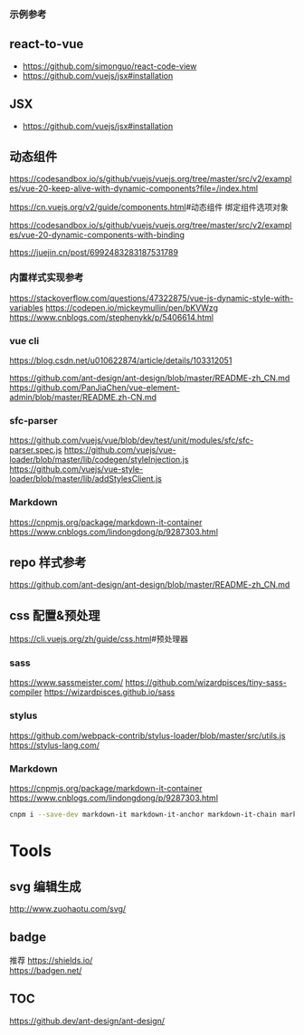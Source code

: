 ### 示例参考

## react-to-vue 
- <https://github.com/simonguo/react-code-view> 
- <https://github.com/vuejs/jsx#installation>

## JSX
- <https://github.com/vuejs/jsx#installation>

 
## 动态组件

<https://codesandbox.io/s/github/vuejs/vuejs.org/tree/master/src/v2/examples/vue-20-keep-alive-with-dynamic-components?file=/index.html>

<https://cn.vuejs.org/v2/guide/components.html>#动态组件
绑定组件选项对象

<https://codesandbox.io/s/github/vuejs/vuejs.org/tree/master/src/v2/examples/vue-20-dynamic-components-with-binding>

<https://juejin.cn/post/6992483283187531789>


### 内置样式实现参考

<https://stackoverflow.com/questions/47322875/vue-js-dynamic-style-with-variables>
<https://codepen.io/mickeymullin/pen/bKVWzg>
<https://www.cnblogs.com/stephenykk/p/5406614.html>

### vue cli

<https://blog.csdn.net/u010622874/article/details/103312051>

<https://github.com/ant-design/ant-design/blob/master/README-zh_CN.md>
<https://github.com/PanJiaChen/vue-element-admin/blob/master/README.zh-CN.md>

### sfc-parser

<https://github.com/vuejs/vue/blob/dev/test/unit/modules/sfc/sfc-parser.spec.js>
<https://github.com/vuejs/vue-loader/blob/master/lib/codegen/styleInjection.js>
<https://github.com/vuejs/vue-style-loader/blob/master/lib/addStylesClient.js>

### Markdown

<https://cnpmjs.org/package/markdown-it-container>
<https://www.cnblogs.com/lindongdong/p/9287303.html>



## repo 样式参考

<https://github.com/ant-design/ant-design/blob/master/README-zh_CN.md> 

## css 配置&预处理

<https://cli.vuejs.org/zh/guide/css.html>#预处理器

### sass

<https://www.sassmeister.com/>
<https://github.com/wizardpisces/tiny-sass-compiler>
<https://wizardpisces.github.io/sass>


### stylus

https://github.com/webpack-contrib/stylus-loader/blob/master/src/utils.js
https://stylus-lang.com/

### Markdown

<https://cnpmjs.org/package/markdown-it-container>
<https://www.cnblogs.com/lindongdong/p/9287303.html>

```bash
cnpm i --save-dev markdown-it markdown-it-anchor markdown-it-chain markdown-it-container
```

# Tools

## svg 编辑生成

<http://www.zuohaotu.com/svg/>

## badge

推荐 <https://shields.io/>  
<https://badgen.net/>


## TOC  
<https://github.dev/ant-design/ant-design/>
